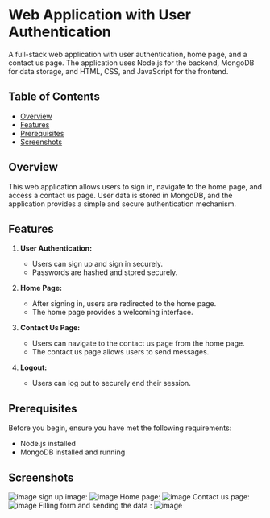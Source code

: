 # Web Application with User Authentication

A full-stack web application with user authentication, home page, and a contact us page. The application uses Node.js for the backend, MongoDB for data storage, and HTML, CSS, and JavaScript for the frontend.

## Table of Contents

- [Overview](#overview)
- [Features](#features)
- [Prerequisites](#prerequisites)
- [Screenshots](#screenshots)

## Overview

This web application allows users to sign in, navigate to the home page, and access a contact us page. User data is stored in MongoDB, and the application provides a simple and secure authentication mechanism.

## Features

1. **User Authentication:**
   - Users can sign up and sign in securely.
   - Passwords are hashed and stored securely.

2. **Home Page:**
   - After signing in, users are redirected to the home page.
   - The home page provides a welcoming interface.

3. **Contact Us Page:**
   - Users can navigate to the contact us page from the home page.
   - The contact us page allows users to send messages.

4. **Logout:**
   - Users can log out to securely end their session.

## Prerequisites

Before you begin, ensure you have met the following requirements:

- Node.js installed
- MongoDB installed and running

## Screenshots


![image](https://github.com/Srivastava-Ankit-LPU/Xenostack/assets/83294365/e7ca1687-daf9-4004-b6ba-f80936644d32)
sign up image:
![image](https://github.com/Srivastava-Ankit-LPU/Xenostack/assets/83294365/c74ceff7-d6a1-4a54-b72f-1a6ae6809d75)
Home page:
![image](https://github.com/Srivastava-Ankit-LPU/Xenostack/assets/83294365/f0867867-5067-404b-bd9c-582cce265651)
Contact us page:
![image](https://github.com/Srivastava-Ankit-LPU/Xenostack/assets/83294365/959586d0-e3c1-4548-91d1-e5455c0bee46)
Filling form and sending the data :
![image](https://github.com/Srivastava-Ankit-LPU/Xenostack/assets/83294365/e195956e-7140-4323-80b0-a1e3baeedb60)

